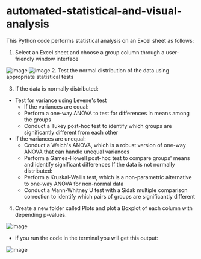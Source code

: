# automated-statistical-and-visual-analysis
This Python code performs statistical analysis on an Excel sheet as follows:

1. Select an Excel sheet and choose a group column through a user-friendly window interface

![image](https://user-images.githubusercontent.com/80318329/227542366-6d76a53a-372c-4de1-a005-31ed49919c2e.png)
![image](https://user-images.githubusercontent.com/80318329/227542527-d5911440-a458-4c13-825d-4e53cc367770.png)
2. Test the normal distribution of the data using appropriate statistical tests

3. If the data is normally distributed:
  - Test for variance using Levene's test
    - If the variances are equal:
    - Perform a one-way ANOVA to test for differences in means among the groups
    - Conduct a Tukey post-hoc test to identify which groups are significantly different from each other
  - If the variances are unequal:
    - Conduct a Welch's ANOVA, which is a robust version of one-way ANOVA that can handle unequal variances
    - Perform a Games-Howell post-hoc test to compare groups' means and identify significant differences
  If the data is not normally distributed:
    - Perform a Kruskal-Wallis test, which is a non-parametric alternative to one-way ANOVA for non-normal data
    - Conduct a Mann-Whitney U test with a Sidak multiple comparison correction to identify which pairs of groups are significantly different
 4. Create a new folder called Plots and plot a Boxplot of each column with depending p-values.
 
 ![image](https://user-images.githubusercontent.com/80318329/227545430-9bbf821f-4df2-45e4-b2d4-2a6a66b9fbfd.png)
   - if you run the code in the terminal you will get this output:
  
  ![image](https://user-images.githubusercontent.com/80318329/227543697-c21911ef-d564-449b-a3c1-4d6a7d717ae3.png)
